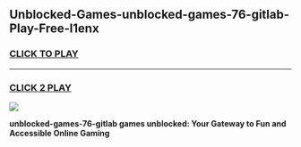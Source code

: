 
## Unblocked-Games-unblocked-games-76-gitlab-Play-Free-l1enx
<h3>
<a href="https://premium76.site?title=unblocked-games-76-gitlab&ref=19M">CLICK TO PLAY</a></h3>
<hr>

<h3>
<a href="https://premium76.site?title=unblocked-games-76-gitlab&ref=19M">CLICK 2 PLAY</a>
  
</h3>

<a href="https://premium76.site?title=unblocked-games-76-gitlab&ref=19M"><img src="https://clearcache.store/games.png"></a>


**unblocked-games-76-gitlab games unblocked: Your Gateway to Fun and Accessible Online Gaming**
